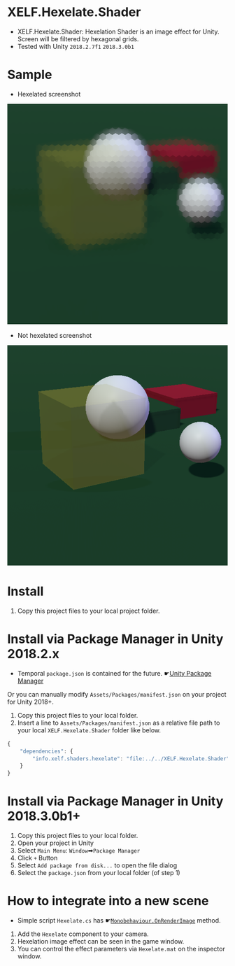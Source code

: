 # XELF.Hexelate.Shader
* XELF.Hexelate.Shader: Hexelation Shader is an image effect for Unity. Screen will be filtered by hexagonal grids.
* Tested with Unity `2018.2.7f1` `2018.3.0b1`

# Sample

* Hexelated screenshot

![After: Hexelated](image/hexelated.png)

* Not hexelated screenshot

![Before: Unhexelated](image/unhexelated.png)

# Install

1. Copy this project files to your local project folder.

# Install via Package Manager in Unity 2018.2.x

* Temporal `package.json` is contained for the future. ☛[Unity Package Manager](https://docs.unity3d.com/Packages/com.unity.package-manager-ui@1.9/manual/index.html)

Or you can manually modify `Assets/Packages/manifest.json` on your project for Unity 2018+.
1. Copy this project files to your local folder.
2. Insert a line to `Assets/Packages/manifest.json` as a relative file path to your local `XELF.Hexelate.Shader` folder like below.

```javascript
{
    "dependencies": {
        "info.xelf.shaders.hexelate": "file:../../XELF.Hexelate.Shader"
    }
}
```

# Install via Package Manager in Unity 2018.3.0b1+

1. Copy this project files to your local folder.
2. Open your project in Unity
3. Select `Main Menu`: `Window`➡`Package Manager`
4. Click `+` Button
5. Select `Add package from disk...` to open the file dialog
6. Select the `package.json` from your local folder (of step 1)

# How to integrate into a new scene

* Simple script `Hexelate.cs` has ☛[`Monobehaviour.OnRenderImage`](https://docs.unity3d.com/ScriptReference/MonoBehaviour.OnRenderImage.html) method.

1. Add the `Hexelate` component to your camera.
2. Hexelation image effect can be seen in the game window.
3. You can control the effect parameters via `Hexelate.mat` on the inspector window.

